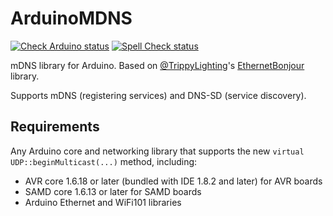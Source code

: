 # ArduinoMDNS

[![Check Arduino status](https://github.com/arduino-libraries/ArduinoMDNS/actions/workflows/check-arduino.yml/badge.svg)](https://github.com/arduino-libraries/ArduinoMDNS/actions/workflows/check-arduino.yml)
[![Spell Check status](https://github.com/arduino-libraries/ArduinoMDNS/actions/workflows/spell-check.yml/badge.svg)](https://github.com/arduino-libraries/ArduinoMDNS/actions/workflows/spell-check.yml)

mDNS library for Arduino. Based on [@TrippyLighting](https://github.com/TrippyLighting)'s [EthernetBonjour](https://github.com/TrippyLighting/EthernetBonjour) library.

Supports mDNS (registering services) and DNS-SD (service discovery).

## Requirements

Any Arduino core and networking library that supports the new `virtual` `UDP::beginMulticast(...)` method, including:

 * AVR core 1.6.18 or later (bundled with IDE 1.8.2 and later) for AVR boards
 * SAMD core 1.6.13 or later for SAMD boards
 * Arduino Ethernet and WiFi101 libraries
